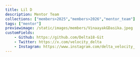 ```yaml
---
title: Lil D
description: Mentor Team
collections: ["members>2025","members>2026","mentor_team"]
tags: ["mentor"]
previewimage: /static/images/members/VinaayakGDasika.jpeg
customFields:
    - Github: https://github.com/Delta18-Git
    - Twitter: https://x.com/velocity_delta
    - Instagram: https://www.instagram.com/delta_velocity_
---
```

